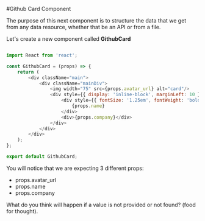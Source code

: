 #Github Card Component

The purpose of this next component is to structure the data that we get from any data resource, whether that be an API or from a file.

Let's create a new component called **GithubCard**

```js

import React from 'react';

const GithubCard = (props) => {
    return (
        <div className="main">
            <div className="mainDiv">
                <img width="75" src={props.avatar_url} alt="card"/>
                <div style={{ display: 'inline-block', marginLeft: 10 }}>
                    <div style={{ fontSize: '1.25em', fontWeight: 'bold' }}>
                        {props.name}
                    </div>
                    <div>{props.company}</div>
                </div>
            </div>
        </div>
    );
};

export default GithubCard;

```
You will notice that we are expecting 3 different props:

- props.avatar_url 
- props.name
- props.company

What do you think will happen if a value is not provided or not found? (food for thought).